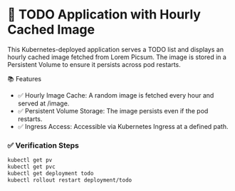 # 🚀 TODO Application with Hourly Cached Image
This Kubernetes-deployed application serves a TODO list and displays an hourly cached image fetched from Lorem Picsum. The image is stored in a Persistent Volume to ensure it persists across pod restarts.

📚 Features
- ✅ Hourly Image Cache: A random image is fetched every hour and served at /image.
- ✅ Persistent Volume Storage: The image persists even if the pod restarts.
- ✅ Ingress Access: Accessible via Kubernetes Ingress at a defined path.

### ✅ Verification Steps
```bash
kubectl get pv
kubectl get pvc
kubectl get deployment todo
kubectl rollout restart deployment/todo


```
